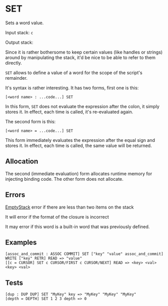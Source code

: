 # SET

Sets a word value.

Input stack: `c`

Output stack:

Since it is rather bothersome to keep certain values (like handles
or strings) around by manipulating the stack, it'd be nice to be able
to refer to them directly.

`SET` allows to define a value of a word for the scope of the script's
remainder. 

It's syntax is rather interesting. It has two forms, first one is this: 

```
[<word name> : ...code...] SET
```

In this form, `SET` does not evaluate the expression
after the colon, it simply stores it. In effect, each time <word name>
is called, it's re-evaluated again.

The second form is this:

```
[<word name> = ...code...] SET
```

This form immediately evaluates the expression after the equal sign and
stores it. In effect, each time <word name> is called, the same value
will be returned.



## Allocation

The second (immediate evaluation) form allocates runtime memory
 for injecting binding code. The other form does not allocate.

## Errors

[EmptyStack](./ERRORS/EmptyStack.md) error if there are less than two items on the stack

It will error if the format of the closure is incorrect

It may error if this word is a built-in word that was previously
defined.

## Examples

```
[assoc_and_commit : ASSOC COMMIT] SET ["key" "value" assoc_and_commit] WRITE ["key" RETR] READ => "value"
[[c = CURSOR] SET c CURSOR/FIRST c CURSOR/NEXT] READ => <key> <val> <key> <val>
```

## Tests

```
[dup : DUP DUP] SET "MyKey" key => "MyKey" "MyKey" "MyKey"
[depth = DEPTH] SET 1 2 3 depth => 0
```